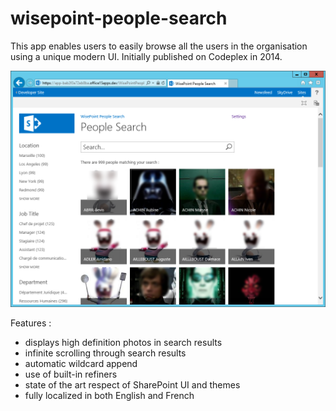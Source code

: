 # wisepoint-people-search
This app enables users to easily browse all the users in the organisation using a unique modern UI. Initially published on Codeplex in 2014.

![preview](preview.png)

Features : 
- displays high definition photos in search results
- infinite scrolling through search results
- automatic wildcard append
- use of built-in refiners
- state of the art respect of SharePoint UI and themes
- fully localized in both English and French

